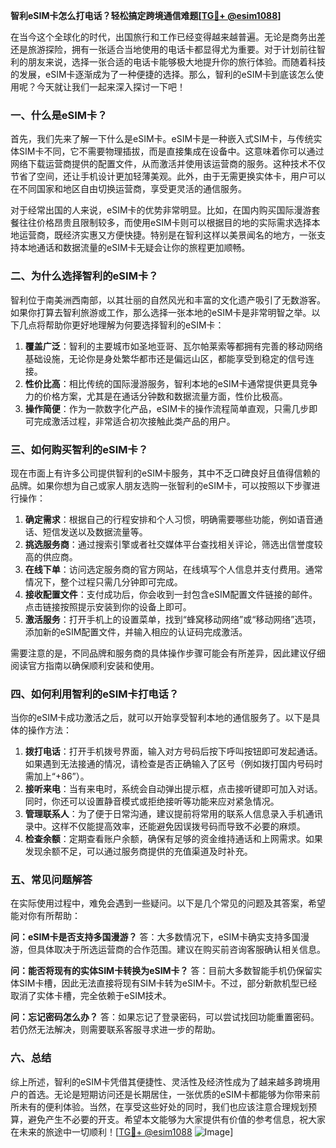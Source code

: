 **智利eSIM卡怎么打电话？轻松搞定跨境通信难题[[TG💪+ @esim1088](https://t.me/s/esim1088)]**

在当今这个全球化的时代，出国旅行和工作已经变得越来越普遍。无论是商务出差还是旅游探险，拥有一张适合当地使用的电话卡都显得尤为重要。对于计划前往智利的朋友来说，选择一张合适的电话卡能够极大地提升你的旅行体验。而随着科技的发展，eSIM卡逐渐成为了一种便捷的选择。那么，智利的eSIM卡到底该怎么使用呢？今天就让我们一起来深入探讨一下吧！

### 一、什么是eSIM卡？

首先，我们先来了解一下什么是eSIM卡。eSIM卡是一种嵌入式SIM卡，与传统实体SIM卡不同，它不需要物理插拔，而是直接集成在设备中。这意味着你可以通过网络下载运营商提供的配置文件，从而激活并使用该运营商的服务。这种技术不仅节省了空间，还让手机设计更加轻薄美观。此外，由于无需更换实体卡，用户可以在不同国家和地区自由切换运营商，享受更灵活的通信服务。

对于经常出国的人来说，eSIM卡的优势非常明显。比如，在国内购买国际漫游套餐往往价格昂贵且限制较多，而使用eSIM卡则可以根据目的地的实际需求选择本地运营商，既经济实惠又方便快捷。特别是在智利这样以美景闻名的地方，一张支持本地通话和数据流量的eSIM卡无疑会让你的旅程更加顺畅。

### 二、为什么选择智利的eSIM卡？

智利位于南美洲西南部，以其壮丽的自然风光和丰富的文化遗产吸引了无数游客。如果你打算去智利旅游或工作，那么选择一张本地的eSIM卡是非常明智之举。以下几点将帮助你更好地理解为何要选择智利的eSIM卡：

1. **覆盖广泛**：智利的主要城市如圣地亚哥、瓦尔帕莱索等都拥有完善的移动网络基础设施，无论你是身处繁华都市还是偏远山区，都能享受到稳定的信号连接。
2. **性价比高**：相比传统的国际漫游服务，智利本地的eSIM卡通常提供更具竞争力的价格方案，尤其是在通话分钟数和数据流量方面，性价比极高。
3. **操作简便**：作为一款数字化产品，eSIM卡的操作流程简单直观，只需几步即可完成激活过程，非常适合初次接触此类产品的用户。

### 三、如何购买智利的eSIM卡？

现在市面上有许多公司提供智利的eSIM卡服务，其中不乏口碑良好且值得信赖的品牌。如果你想为自己或家人朋友选购一张智利的eSIM卡，可以按照以下步骤进行操作：

1. **确定需求**：根据自己的行程安排和个人习惯，明确需要哪些功能，例如语音通话、短信发送以及数据流量等。
2. **挑选服务商**：通过搜索引擎或者社交媒体平台查找相关评论，筛选出信誉度较高的供应商。
3. **在线下单**：访问选定服务商的官方网站，在线填写个人信息并支付费用。通常情况下，整个过程只需几分钟即可完成。
4. **接收配置文件**：支付成功后，你会收到一封包含eSIM配置文件链接的邮件。点击链接按照提示安装到你的设备上即可。
5. **激活服务**：打开手机上的设置菜单，找到“蜂窝移动网络”或“移动网络”选项，添加新的eSIM配置文件，并输入相应的认证码完成激活。

需要注意的是，不同品牌和服务商的具体操作步骤可能会有所差异，因此建议仔细阅读官方指南以确保顺利安装和使用。

### 四、如何利用智利的eSIM卡打电话？

当你的eSIM卡成功激活之后，就可以开始享受智利本地的通信服务了。以下是具体的操作方法：

1. **拨打电话**：打开手机拨号界面，输入对方号码后按下呼叫按钮即可发起通话。如果遇到无法接通的情况，请检查是否正确输入了区号（例如拨打国内号码时需加上“+86”）。
2. **接听来电**：当有来电时，系统会自动弹出提示框，点击接听键即可加入对话。同时，你还可以设置静音模式或拒绝接听等功能来应对紧急情况。
3. **管理联系人**：为了便于日常沟通，建议提前将常用的联系人信息录入手机通讯录中。这样不仅能提高效率，还能避免因误拨号码而导致不必要的麻烦。
4. **检查余额**：定期查看账户余额，确保有足够的资金维持通话和上网需求。如果发现余额不足，可以通过服务商提供的充值渠道及时补充。

### 五、常见问题解答

在实际使用过程中，难免会遇到一些疑问。以下是几个常见的问题及其答案，希望能对你有所帮助：

**问：eSIM卡是否支持多国漫游？**
答：大多数情况下，eSIM卡确实支持多国漫游，但具体取决于所选运营商的合作范围。建议在购买前咨询客服确认相关信息。

**问：能否将现有的实体SIM卡转换为eSIM卡？**
答：目前大多数智能手机仍保留实体SIM卡槽，因此无法直接将现有SIM卡转为eSIM卡。不过，部分新款机型已经取消了实体卡槽，完全依赖于eSIM技术。

**问：忘记密码怎么办？**
答：如果忘记了登录密码，可以尝试找回功能重置密码。若仍然无法解决，则需要联系客服寻求进一步的帮助。

### 六、总结

综上所述，智利的eSIM卡凭借其便捷性、灵活性及经济性成为了越来越多跨境用户的首选。无论是短期访问还是长期居住，一张优质的eSIM卡都能够为你带来前所未有的便利体验。当然，在享受这些好处的同时，我们也应该注意合理规划预算，避免产生不必要的开支。希望本文能够为大家提供有价值的参考信息，祝大家在未来的旅途中一切顺利！[[TG💪+ @esim1088](https://t.me/s/esim1088) ![Image](https://i.postimg.cc/4NQfJmqS/Snipaste-2025-05-13-00-14-12.png)]